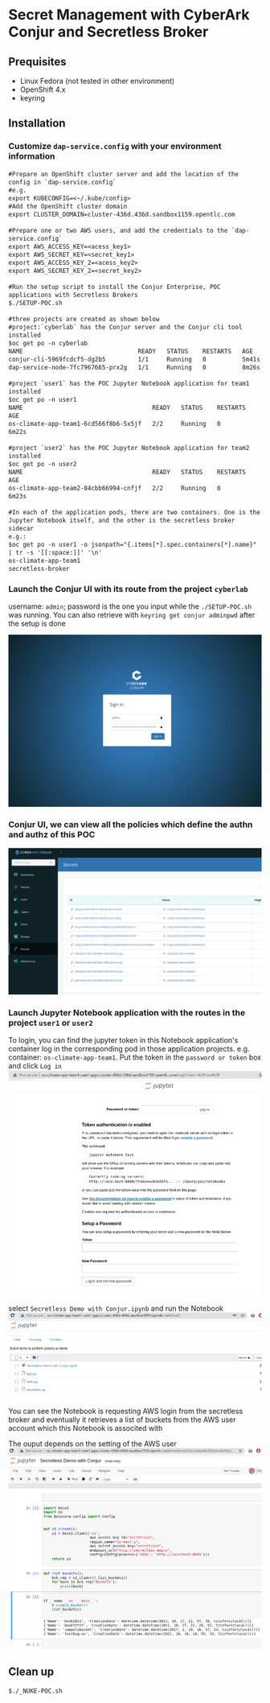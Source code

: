 # Secret Management with CyberArk Conjur and Secretless Broker

## Prequisites
* Linux Fedora (not tested in other environment)
* OpenShift 4.x 
* keyring

## Installation

### Customize `dap-service.config` with your environment information
```shell script
#Prepare an OpenShift cluster server and add the location of the config in `dap-service.config`
#e.g.
export KUBECONFIG=<~/.kube/config>   
#Add the OpenShift cluster domain
export CLUSTER_DOMAIN=cluster-436d.436d.sandbox1159.opentlc.com

#Prepare one or two AWS users, and add the credentials to the `dap-service.config` 
export AWS_ACCESS_KEY=<acess_key1>
export AWS_SECRET_KEY=<secret_key1>
export AWS_ACCESS_KEY_2=<acess_key2>
export AWS_SECRET_KEY_2=<secret_key2>

#Run the setup script to install the Conjur Enterprise, POC applications with Secretless Brokers
$./SETUP-POC.sh

#three projects are created as shown below
#project:`cyberlab` has the Conjur server and the Conjur cli tool installed
$oc get po -n cyberlab  
NAME                                READY   STATUS    RESTARTS   AGE
conjur-cli-5969fcdcf5-dg2b5         1/1     Running   0          5m41s
dap-service-node-7fc7967665-prx2g   1/1     Running   0          8m26s

#project `user1` has the POC Jupyter Notebook application for team1 installed
$oc get po -n user1   
NAME                                    READY   STATUS    RESTARTS   AGE
os-climate-app-team1-6cd566f8b6-5x5jf   2/2     Running   0          6m22s

#project `user2` has the POC Jupyter Notebook application for team2 installed
$oc get po -n user2
NAME                                    READY   STATUS    RESTARTS   AGE
os-climate-app-team2-84cbb66994-cnfjf   2/2     Running   0          6m23s

#In each of the application pods, there are two containers. One is the Jupyter Notebook itself, and the other is the secretless broker sidecar
e.g.:
$oc get po -n user1 -o jsonpath="{.items[*].spec.containers[*].name}"  | tr -s '[[:space:]]' '\n'
os-climate-app-team1
secretless-broker
```
### Launch the Conjur UI with its route from the project `cyberlab`
username: `admin`; password is the one you input while the `./SETUP-POC.sh` was running. You can also retrieve with `keyring get conjur adminpwd` after the setup is done

<img src="docs/conjur_login.png">

### Conjur UI, we can view all the policies which define the authn and authz of this POC

<img src="docs/conjur_ui.png">

### Launch Jupyter Notebook application with the routes in the project `user1` or `user2`

To login, you can find the jupyter token in this Notebook application's container log in the corresponding pod in those application projects. e.g. container: `os-climate-app-team1`.  Put the token in the `password or token` box and click `Log in`
<img src="docs/jupyter-app-start.png">

select `Secretless Demo with Conjur.ipynb` and run the Notebook
<img src="docs/jupyter-nb-files.png">

You can see the Notebook is requesting AWS login from the secretless broker and eventually it retrieves a list of buckets from the AWS user account which this Notebook is associted with
  
The ouput depends on the setting of the AWS user
<img src="docs/jupyter-secretless.png">

## Clean up

```
$./_NUKE-POC.sh
```